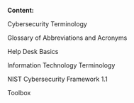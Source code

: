 <b> Content: </b>  
<p> Cybersecurity Terminology </p>
<p> Glossary of Abbreviations and Acronyms </p>
<p> Help Desk Basics </p>
<p> Information Technology Terminology </p>
<p> NIST Cybersecurity Framework 1.1 </p>
<p> Toolbox </p>
